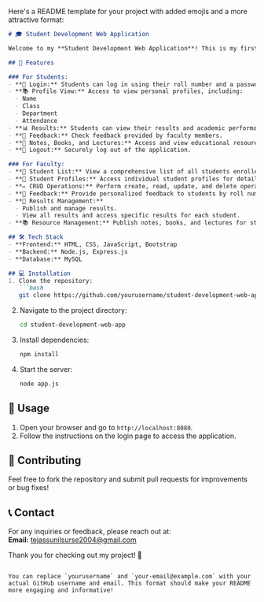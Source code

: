 Here's a README template for your project with added emojis and a more attractive format:

```markdown
# 🎓 Student Development Web Application

Welcome to my **Student Development Web Application**! This is my first freelancing project 🚀, designed for college students and faculty to enhance communication and streamline academic processes. Below are the key features of the application:

## 📌 Features

### For Students:
- **👤 Login:** Students can log in using their roll number and a password provided by the college.
- **📚 Profile View:** Access to view personal profiles, including:
  - Name
  - Class
  - Department
  - Attendance
- **📊 Results:** Students can view their results and academic performance.
- **💬 Feedback:** Check feedback provided by faculty members.
- **📝 Notes, Books, and Lectures:** Access and view educational resources.
- **🚪 Logout:** Securely log out of the application.

### For Faculty:
- **👥 Student List:** View a comprehensive list of all students enrolled.
- **📂 Student Profiles:** Access individual student profiles for detailed information.
- **✏️ CRUD Operations:** Perform create, read, update, and delete operations on student records.
- **📝 Feedback:** Provide personalized feedback to students by roll number.
- **📜 Results Management:** 
  - Publish and manage results.
  - View all results and access specific results for each student.
- **📚 Resource Management:** Publish notes, books, and lectures for student access.

## 🛠 Tech Stack
- **Frontend:** HTML, CSS, JavaScript, Bootstrap
- **Backend:** Node.js, Express.js
- **Database:** MySQL

## 💻 Installation
1. Clone the repository:  
   ```bash
   git clone https://github.com/yourusername/student-development-web-app.git
   ```
2. Navigate to the project directory:  
   ```bash
   cd student-development-web-app
   ```
3. Install dependencies:  
   ```bash
   npm install
   ```
4. Start the server:  
   ```bash
   node app.js
   ```

## 🚀 Usage
1. Open your browser and go to `http://localhost:8080`.
2. Follow the instructions on the login page to access the application.

## 📝 Contributing
Feel free to fork the repository and submit pull requests for improvements or bug fixes!

## 📞 Contact
For any inquiries or feedback, please reach out at:  
**Email:** tejassunilsurse2004@gmail.com

Thank you for checking out my project! 🌟
```

You can replace `yourusername` and `your-email@example.com` with your actual GitHub username and email. This format should make your README more engaging and informative!
